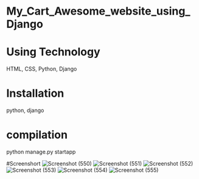 # My_Cart_Awesome_website_using_Django
# Using Technology
HTML, CSS, Python, Django
# Installation
python, django
# compilation
python manage.py startapp <appname>

#Screenshort
![Screenshot (550)](https://user-images.githubusercontent.com/93989396/219713750-426fd08a-288b-44fc-aab4-fadbc7daf29f.png)
![Screenshot (551)](https://user-images.githubusercontent.com/93989396/219713756-efbf51c9-b6f8-4f9b-97bd-f395fba99e80.png)
![Screenshot (552)](https://user-images.githubusercontent.com/93989396/219713762-ea99f7fa-1454-4b7c-849e-cb6f80130163.png)
![Screenshot (553)](https://user-images.githubusercontent.com/93989396/219713768-04c7c885-7a4a-4e20-a126-dd95a5812b87.png)
![Screenshot (554)](https://user-images.githubusercontent.com/93989396/219713774-6883eb69-02fe-414c-9f46-8cdb1c74c732.png)
![Screenshot (555)](https://user-images.githubusercontent.com/93989396/219713777-719febe4-ef46-4251-ac0e-47cf72e83efa.png)
